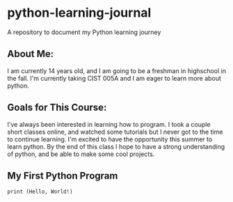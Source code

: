 # python-learning-journal
A repository to document my Python learning journey

## About Me:
I am currently 14 years old, and I am going to be a freshman in highschool in the fall. I'm currently taking CIST 005A and I am eager to learn more about python.
## Goals for This Course:
I've always been interested in learning how to program. I took a couple short classes online, and watched some tutorials but I never got to the time to continue learning. I'm excited to have the opportunity this summer to learn python. By the end of this class I hope to have a strong understanding of python, and be able to make some cool projects.
## My First Python Program

`````
print (Hello, World!)

`````
